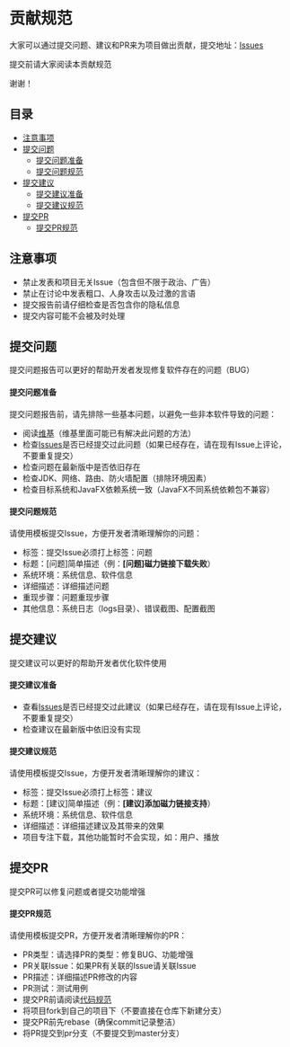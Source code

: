 # 贡献规范

大家可以通过提交问题、建议和PR来为项目做出贡献，提交地址：[Issues](https://gitee.com/acgist/snail/issues)

提交前请大家阅读本贡献规范

谢谢！

## 目录

* [注意事项](#注意事项)
* [提交问题](#提交问题)
	* [提交问题准备](#提交问题准备)
	* [提交问题规范](#提交问题规范)
* [提交建议](#提交建议)
	* [提交建议准备](#提交建议准备)
	* [提交建议规范](#提交建议规范)
* [提交PR](#提交PR)
	* [提交PR规范](#提交PR规范)

## 注意事项

* 禁止发表和项目无关Issue（包含但不限于政治、广告）
* 禁止在讨论中发表粗口、人身攻击以及过激的言语
* 提交报告前请仔细检查是否包含你的隐私信息
* 提交内容可能不会被及时处理

## 提交问题

提交问题报告可以更好的帮助开发者发现修复软件存在的问题（BUG）

#### 提交问题准备

提交问题报告前，请先排除一些基本问题，以避免一些非本软件导致的问题：

* 阅读[维基](https://gitee.com/acgist/snail/wikis)（维基里面可能已有解决此问题的方法）
* 检查[Issues](https://gitee.com/acgist/snail/issues)是否已经提交过此问题（如果已经存在，请在现有Issue上评论，不要重复提交）
* 检查问题在最新版中是否依旧存在
* 检查JDK、网络、路由、防火墙配置（排除环境因素）
* 检查目标系统和JavaFX依赖系统一致（JavaFX不同系统依赖包不兼容）

#### 提交问题规范

请使用模板提交Issue，方便开发者清晰理解你的问题：

* 标签：提交Issue必须打上标签：问题
* 标题：[问题]简单描述（例：**[问题]磁力链接下载失败**）
* 系统环境：系统信息、软件信息
* 详细描述：详细描述问题
* 重现步骤：问题重现步骤
* 其他信息：系统日志（logs目录）、错误截图、配置截图

## 提交建议

提交建议可以更好的帮助开发者优化软件使用

#### 提交建议准备

* 查看[Issues](https://gitee.com/acgist/snail/issues)是否已经提交过此建议（如果已经存在，请在现有Issue上评论，不要重复提交）
* 检查建议在最新版中依旧没有实现

#### 提交建议规范

请使用模板提交Issue，方便开发者清晰理解你的建议：

* 标签：提交Issue必须打上标签：建议
* 标题：[建议]简单描述（例：**[建议]添加磁力链接支持**）
* 系统环境：系统信息、软件信息
* 详细描述：详细描述建议及其带来的效果
* 项目专注下载，其他功能暂时不会实现，如：用户、播放

## 提交PR

提交PR可以修复问题或者提交功能增强

#### 提交PR规范

请使用模板提交PR，方便开发者清晰理解你的PR：

* PR类型：请选择PR的类型：修复BUG、功能增强
* PR关联Issue：如果PR有关联的Issue请关联Issue
* PR描述：详细描述PR修改的内容
* PR测试：测试用例
* 提交PR前请阅读[代码规范](./CODE_OF_CONDUCT.md)
* 将项目fork到自己的项目下（不要直接在仓库下新建分支）
* 提交PR前先rebase（确保commit记录整洁）
* 将PR提交到pr分支（不要提交到master分支）
